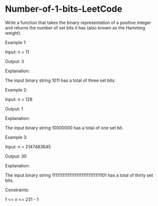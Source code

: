 # Number-of-1-bits-LeetCode
Write a function that takes the binary representation of a positive integer and returns the number of 
set bits
 it has (also known as the Hamming weight).

 

Example 1:

Input: n = 11

Output: 3

Explanation:

The input binary string 1011 has a total of three set bits.

Example 2:

Input: n = 128

Output: 1

Explanation:

The input binary string 10000000 has a total of one set bit.

Example 3:

Input: n = 2147483645

Output: 30

Explanation:

The input binary string 1111111111111111111111111111101 has a total of thirty set bits.

 

Constraints:

1 <= n <= 231 - 1

